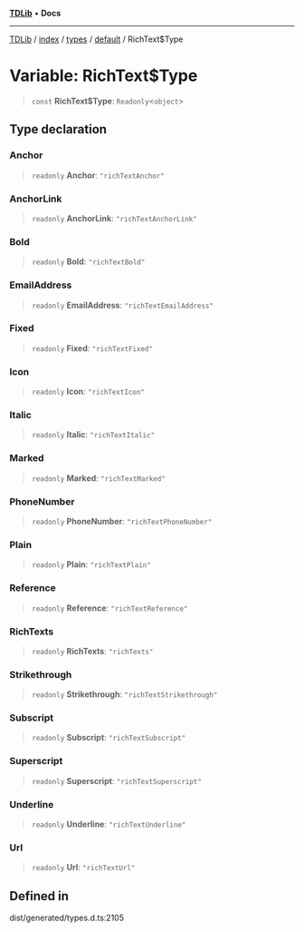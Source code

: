 [**TDLib**](../../../../../../README.md) • **Docs**

***

[TDLib](../../../../../../modules.md) / [index](../../../../../README.md) / [types](../../../README.md) / [default](../README.md) / RichText$Type

# Variable: RichText$Type

> `const` **RichText$Type**: `Readonly`\<`object`\>

## Type declaration

### Anchor

> `readonly` **Anchor**: `"richTextAnchor"`

### AnchorLink

> `readonly` **AnchorLink**: `"richTextAnchorLink"`

### Bold

> `readonly` **Bold**: `"richTextBold"`

### EmailAddress

> `readonly` **EmailAddress**: `"richTextEmailAddress"`

### Fixed

> `readonly` **Fixed**: `"richTextFixed"`

### Icon

> `readonly` **Icon**: `"richTextIcon"`

### Italic

> `readonly` **Italic**: `"richTextItalic"`

### Marked

> `readonly` **Marked**: `"richTextMarked"`

### PhoneNumber

> `readonly` **PhoneNumber**: `"richTextPhoneNumber"`

### Plain

> `readonly` **Plain**: `"richTextPlain"`

### Reference

> `readonly` **Reference**: `"richTextReference"`

### RichTexts

> `readonly` **RichTexts**: `"richTexts"`

### Strikethrough

> `readonly` **Strikethrough**: `"richTextStrikethrough"`

### Subscript

> `readonly` **Subscript**: `"richTextSubscript"`

### Superscript

> `readonly` **Superscript**: `"richTextSuperscript"`

### Underline

> `readonly` **Underline**: `"richTextUnderline"`

### Url

> `readonly` **Url**: `"richTextUrl"`

## Defined in

dist/generated/types.d.ts:2105
